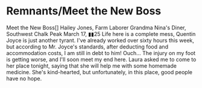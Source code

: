 # Remnants/Meet the New Boss

Meet the New Boss[]
Hailey Jones, Farm Laborer
Grandma Nina's Diner, Southwest Chalk Peak
March 17, ▮▮25
Life here is a complete mess, Quentin Joyce is just another tyrant. I've already worked over sixty hours this week, but according to Mr. Joyce's standards, after deducting food and accommodation costs, I am still in debt to him! Ouch... The injury on my foot is getting worse, and I'll soon meet my end here. Laura asked me to come to her place tonight, saying that she will help me with some homemade medicine. She's kind-hearted, but unfortunately, in this place, good people have no hope.
